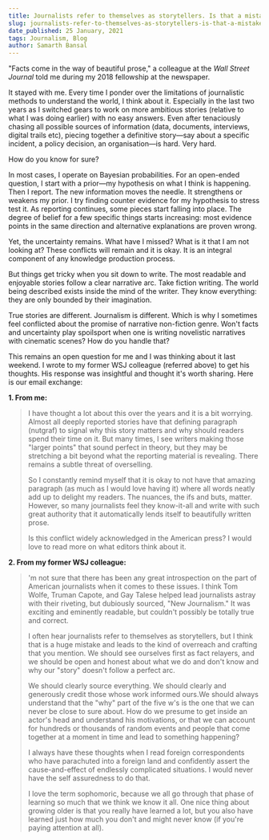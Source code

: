 ```yaml
---
title: Journalists refer to themselves as storytellers. Is that a mistake?
slug: journalists-refer-to-themselves-as-storytellers-is-that-a-mistake
date_published: 25 January, 2021
tags: Journalism, Blog
author: Samarth Bansal
---
```


"Facts come in the way of beautiful prose," a colleague at the *Wall Street Journal* told me during my 2018 fellowship at the newspaper. 

It stayed with me. Every time I ponder over the limitations of journalistic methods to understand the world, I think about it. Especially in the last two years as I switched gears to work on more ambitious stories (relative to what I was doing earlier) with no easy answers. Even after tenaciously chasing all possible sources of information (data, documents, interviews, digital trails etc), piecing together a definitive story—say about a specific incident, a policy decision, an organisation—is hard. Very hard.

How do you know for sure?

In most cases, I operate on Bayesian probabilities. For an open-ended question, I start with a prior—my hypothesis on what I think is happening. Then I report. The new information moves the needle. It strengthens or weakens my prior. I try finding counter evidence for my hypothesis to stress test it. As reporting continues, some pieces start falling into place. The degree of belief for a few specific things starts increasing: most evidence points in the same direction and alternative explanations are proven wrong.

Yet, the uncertainty remains. What have I missed? What is it that I am not looking at? These conflicts will remain and it is okay. It is an integral component of any knowledge production process.

But things get tricky when you sit down to write. The most readable and enjoyable stories follow a clear narrative arc. Take fiction writing. The world being described exists inside the mind of the writer. They know everything: they are only bounded by their imagination.

True stories are different. Journalism is different. Which is why I sometimes feel conflicted about the promise of narrative non-fiction genre. Won't facts and uncertainty play spoilsport when one is writing novelistic narratives with cinematic scenes? How do you handle that? 

This remains an open question for me and I was thinking about it last weekend. I wrote to my former WSJ colleague (referred above) to get his thoughts. His response was insightful and thought it's worth sharing. Here is our email exchange:

**1. From me:**

> I have thought a lot about this over the years and it is a bit worrying. Almost all deeply reported stories have that defining paragraph (nutgraf) to signal why this story matters and why should readers spend their time on it. But many times, I see writers making those "larger points" that sound perfect in theory, but they may be stretching a bit beyond what the reporting material is revealing. There remains a subtle threat of overselling. 
> 
> So I constantly remind myself that it is okay to not have that amazing paragraph (as much as I would love having it) where all words neatly add up to delight my readers. The nuances, the ifs and buts, matter. However, so many journalists feel they know-it-all and write with such great authority that it automatically lends itself to beautifully written prose. 
> 
> Is this conflict widely acknowledged in the American press? I would love to read more on what editors think about it.

**2. From my former WSJ colleague:**

> 'm not sure that there has been any great introspection on the part of American journalists when it comes to these issues. I think Tom Wolfe, Truman Capote, and Gay Talese helped lead journalists astray with their riveting, but dubiously sourced, "New Journalism." It was exciting and eminently readable, but couldn't possibly be totally true and correct.
> 
> I often hear journalists refer to themselves as storytellers, but I think that is a huge mistake and leads to the kind of overreach and crafting that you mention. We should see ourselves first as fact relayers, and we should be open and honest about what we do and don't know and why our "story" doesn't follow a perfect arc. 
> 
> We should clearly source everything. We should clearly and generously credit those whose work informed ours.We should always understand that the "why" part of the five w's is the one that we can never be close to sure about. How do we presume to get inside an actor's head and understand his motivations, or that we can account for hundreds or thousands of random events and people that come together at a moment in time and lead to something happening?
> 
> I always have these thoughts when I read foreign correspondents who have parachuted into a foreign land and confidently assert the cause-and-effect of endlessly complicated situations. I would never have the self assuredness to do that. 
> 
> I love the term sophomoric, because we all go through that phase of learning so much that we think we know it all. One nice thing about growing older is that you really have learned a lot, but you also have learned just how much you don't and might never know (if you're paying attention at all). 
